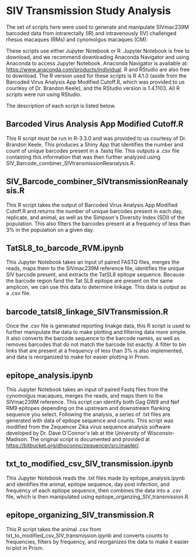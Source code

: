 # SIV Transmission Study Analysis 

The set of scripts here were used to generate and manipulate SIVmac239M barcoded data from intrarectally (IR) and intravenously (IV) challenged rhesus macaques (RMs) and cynomolgus macaques (CM). 

These scripts use either Jupyter Notebook or R. Jupyter Notebook is free to download, and we recommend downloading Anaconda Navigator
and using Anaconda to access Jupyter Notebook. Anaconda Navigator is available at: https://www.anaconda.com/products/individual. R and RStudio are also free to download. The R version used for these scripts is R 4.1.0 (aside from the Barcoded Virus Analysis App Modified Cutoff.R, which was provided to us courtesy of Dr. Brandon Keele), and the RStudio version is 1.4.1103. All R scripts were run using RStudio. 

The description of each script is listed below. 

## Barcoded Virus Analysis App Modified Cutoff.R

This R script must be run in R-3.3.0 and was provided to us courtesy of Dr. Brandon Keele. This produces a Shiny App that identifies the number and count of unique barcodes present in a .fastq file. This outputs a .csv file containing this information that was then further analyzed using SIV_Barcode_combiner_SIVtransmissionReanalysis.R. 

## SIV_Barcode_combiner_SIVtransmissionReanalysis.R

This R script takes the output of Barcoded Virus Analysis App Modified Cutoff.R and returns the number of unique barcodes present in each day, replicate, and animal, as well as the Simpson's Diversity Index (SDI) of the population. This also filters the barcodes present at a frequency of less than 3% in the population on a given day. 

## TatSL8_to_barcode_RVM.ipynb

This Jupyter Notebook takes an input of paired FASTQ files, merges the reads, maps them to the SIVmac239M reference file, identifies the unique SIV barcode present, and extracts the TatSL8 epitope sequence. Because the barcode region fand the Tat SL8 epitope are present on the same amplicon, we can use this data to determine linkage. This data is output as a .csv file. 

## barcode_tatsl8_linkage_SIVTransmission.R

Once the .csv file is generated reporting linakge data, this R script is used to further manipulate the data to make plotting and filtering data more simple. It also converts the barcode sequence to the barcode names, as well as removes barcodes that do not match the barcode list exactly. A filter to bin links that are present at a frequency of less than 3% is also implemented, and data is reorganized to make for easier plotting in Prism. 

## epitope_analysis.ipynb

This Jupyter Notebook takes an input of paired Fastq files from the cynomolgus macaques, merges the reads, and maps them to the SIVmac239M reference. This script can identify both Gag GW9 and Nef RM9 epitopes depending on the upstream and downstream flanking sequence you select. Following the analysis, a series of .txt files are generated with data of epitope sequence and counts. This script was modified from the Zequencer Zika virus sequence analysis software developed by Dr. Dave O'Connor's lab at the University of Wisconsin-Madison. The original script is documented and provided at https://bitbucket.org/dhoconno/zequencer/src/master/. 

## txt_to_modified_csv_SIV_transmission.ipynb 

This Jupyter Notebook reads the .txt files made by epitope_analysis.ipynb and identifies the animal, epitope sequence, day post infection, and frequency of each epitope sequence, then combines the data into a .csv file, which is then manipulated using epitope_organzing_SIV_transmission.R. 

## epitope_organizing_SIV_transmission.R 

This R script takes the animal .csv from txt_to_modified_csv_SIV_transmission.ipynb and converts counts to frequencies, filters by frequency, and reorganizes the data to make it easier to plot in Prism. 
